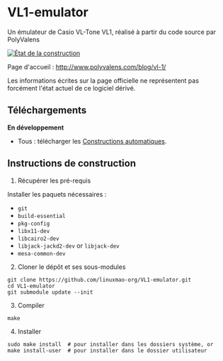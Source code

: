 # VL1-emulator

Un émulateur de Casio VL-Tone VL1, réalisé à partir du code source par PolyValens

[![État de la construction](https://travis-ci.com/linuxmao-org/VL1-emulator.svg?branch=master)](https://travis-ci.com/linuxmao-org/VL1-emulator)

Page d'accueil : http://www.polyvalens.com/blog/vl-1/

Les informations écrites sur la page officielle ne représentent pas forcément l'état actuel de ce logiciel dérivé.

## Téléchargements

**En développement**

- Tous : télécharger les [Constructions automatiques](https://github.com/linuxmao-org/VL1-emulator/releases/tag/automatic).

## Instructions de construction

1. Récupérer les pré-requis

Installer les paquets nécessaires :

- `git`
- `build-essential`
- `pkg-config`
- `libx11-dev`
- `libcairo2-dev`
- `libjack-jackd2-dev` or `libjack-dev`
- `mesa-common-dev`

2. Cloner le dépôt et ses sous-modules

```
git clone https://github.com/linuxmao-org/VL1-emulator.git
cd VL1-emulator
git submodule update --init
```

3. Compiler

```
make
```

4. Installer

```
sudo make install  # pour installer dans les dossiers système, or
make install-user  # pour installer dans le dossier utilisateur
```
